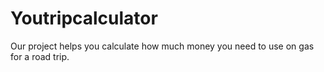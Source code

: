 # Youtripcalculator
Our project helps you calculate how much money you need to use on gas for a road trip.
